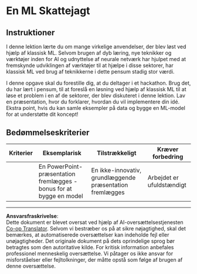<!--
CO_OP_TRANSLATOR_METADATA:
{
  "original_hash": "fdebfcd0a3f12c9e2b436ded1aa79885",
  "translation_date": "2025-09-05T00:13:59+00:00",
  "source_file": "9-Real-World/1-Applications/assignment.md",
  "language_code": "da"
}
-->
# En ML Skattejagt

## Instruktioner

I denne lektion lærte du om mange virkelige anvendelser, der blev løst ved hjælp af klassisk ML. Selvom brugen af dyb læring, nye teknikker og værktøjer inden for AI og udnyttelse af neurale netværk har hjulpet med at fremskynde udviklingen af værktøjer til at hjælpe i disse sektorer, har klassisk ML ved brug af teknikkerne i dette pensum stadig stor værdi.

I denne opgave skal du forestille dig, at du deltager i et hackathon. Brug det, du har lært i pensum, til at foreslå en løsning ved hjælp af klassisk ML til at løse et problem i en af de sektorer, der blev diskuteret i denne lektion. Lav en præsentation, hvor du forklarer, hvordan du vil implementere din idé. Ekstra point, hvis du kan samle eksempler på data og bygge en ML-model for at understøtte dit koncept!

## Bedømmelseskriterier

| Kriterier | Eksemplarisk                                                        | Tilstrækkeligt                                   | Kræver forbedring      |
| --------- | ------------------------------------------------------------------- | ------------------------------------------------ | ---------------------- |
|           | En PowerPoint-præsentation fremlægges - bonus for at bygge en model | En ikke-innovativ, grundlæggende præsentation fremlægges | Arbejdet er ufuldstændigt |

---

**Ansvarsfraskrivelse**:  
Dette dokument er blevet oversat ved hjælp af AI-oversættelsestjenesten [Co-op Translator](https://github.com/Azure/co-op-translator). Selvom vi bestræber os på at sikre nøjagtighed, skal det bemærkes, at automatiserede oversættelser kan indeholde fejl eller unøjagtigheder. Det originale dokument på dets oprindelige sprog bør betragtes som den autoritative kilde. For kritisk information anbefales professionel menneskelig oversættelse. Vi påtager os ikke ansvar for misforståelser eller fejltolkninger, der måtte opstå som følge af brugen af denne oversættelse.